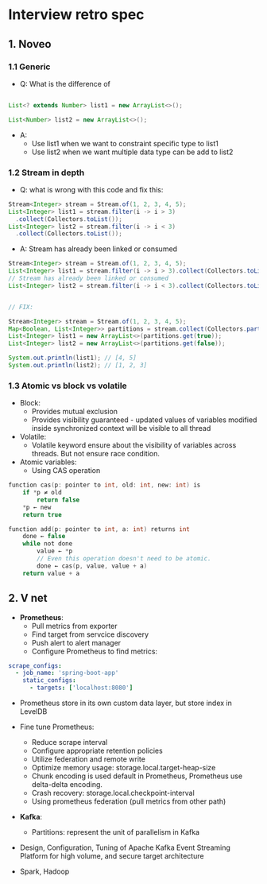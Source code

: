 # Interview retro spec

## 1. Noveo

### 1.1 Generic

- Q: What is the difference of 

```java

List<? extends Number> list1 = new ArrayList<>();

List<Number> list2 = new ArrayList<>();

```

- A: 
  - Use list1 when we want to constraint specific type to list1
  - Use list2 when we want multiple data type can be add to list2 


### 1.2 Stream in depth


- Q: what is wrong with this code and fix this:

```java
Stream<Integer> stream = Stream.of(1, 2, 3, 4, 5);
List<Integer> list1 = stream.filter(i -> i > 3)
  .collect(Collectors.toList());
List<Integer> list2 = stream.filter(i -> i < 3)
  .collect(Collectors.toList());
```

- A: Stream has already been linked or consumed
```java
Stream<Integer> stream = Stream.of(1, 2, 3, 4, 5);
List<Integer> list1 = stream.filter(i -> i > 3).collect(Collectors.toList());
// Stream has already been linked or consumed
List<Integer> list2 = stream.filter(i -> i < 3).collect(Collectors.toList());


// FIX:

Stream<Integer> stream = Stream.of(1, 2, 3, 4, 5);
Map<Boolean, List<Integer>> partitions = stream.collect(Collectors.partitioningBy(n -> (n > 3)));
List<Integer> list1 = new ArrayList<>(partitions.get(true));
List<Integer> list2 = new ArrayList<>(partitions.get(false));

System.out.println(list1); // [4, 5]
System.out.println(list2); // [1, 2, 3]

```

### 1.3 Atomic vs block vs volatile

- Block: 
  - Provides mutual exclusion
  - Provides visibility guaranteed - updated values of variables modified inside synchronized context will be visible to all thread
- Volatile:
  - Volatile keyword ensure about the visibility of variables across threads. But not ensure race condition.
- Atomic variables:
  - Using CAS operation

```c
function cas(p: pointer to int, old: int, new: int) is
    if *p ≠ old
        return false
    *p ← new
    return true

function add(p: pointer to int, a: int) returns int
    done ← false
    while not done
        value ← *p  
        // Even this operation doesn't need to be atomic.
        done ← cas(p, value, value + a)
    return value + a
```

## 2. V net

- **Prometheus**: 
  - Pull metrics from exporter
  - Find target from servcice discovery
  - Push alert to alert manager
  - Configure Prometheus to find metrics:
    
```yaml
scrape_configs:
  - job_name: 'spring-boot-app'
    static_configs:
      - targets: ['localhost:8080']
```
  - Prometheus store in its own custom data layer, but store index in LevelDB
  - Fine tune Prometheus:
    - Reduce scrape interval 
    - Configure appropriate retention policies
    - Utilize federation and remote write
    - Optimize memory usage: storage.local.target-heap-size
    - Chunk encoding is used default in Prometheus, Prometheus use delta-delta encoding.
    - Crash recovery: storage.local.checkpoint-interval
    - Using prometheus federation (pull metrics from other path)


- **Kafka**:
  - Partitions: represent the unit of parallelism in Kafka

- Design, Configuration, Tuning of Apache Kafka Event Streaming Platform for high volume, and secure target architecture

- Spark, Hadoop
